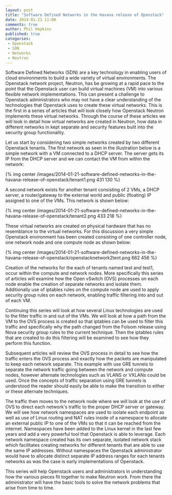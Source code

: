 ```yaml
---
layout: post
title: "Software Defined Networks in the Havana release of Openstack"
date: 2014-01-21 11:00
comments: true
author: Phil Hopkins
published: true
categories:
 - Openstack
 - SDN
 - Networks
 - Neutron
---
```



 Software Defined Networks (SDN) are a key technology in enabling users of
 cloud environments to build a wide variety of virtual environments. The
 Openstack network project, Neutron, has be growing at a rapid pace to the
 point that the Openstack user can build virtual machines (VM) into various
 flexible network implementations. This can present a challenge to Openstack
 administrators who may not have a clear understanding of the technologies
 that Openstack uses to create these virtual networks. This is the first in a
 series of articles that will look closely how Openstack Neutron implements
 these virtual networks. Through the course of these articles we will look in
 detail how virtual networks are created in Neutron, how data in different
 networks in kept separate and security features built into the security
 group functionality.

 <!-- more -->

Let us start by considering two simple networks created by two different
Openstack tenants. The first network as seen in the illustration below is a
simple network with a VM connected to a DHCP server. The server gets its IP
from the DHCP server and we can contact the VM from within the network:

{% img center /images/2014-01-21-software-defined-networks-in-the-havana-release-of-openstack/tenant1.png 431 130 %}

A second network exists for another tenant consisting of 2 VMs, a DHCP
server, a router/gateway to the external world and public (floating) IP
assigned to one of the VMs. This network is shown below:

{% img center /images/2014-01-21-software-defined-networks-in-the-havana-release-of-openstack/tenant2.png 433 218 %}

These virtual networks are created on physical hardware that has no
resemblance to the virtual networks. For this discussion a very simple
Openstack environment has been created consisting of one controller node,
one network node and one compute node as shown below:

{% img center /images/2014-01-21-software-defined-networks-in-the-havana-release-of-openstack/openstacknetwork2tent.png 662 456 %}

Creation of the networks for the each of tenants named test and test1,
occur within the compute and network nodes. More specifically this series
of articles will examine how the Open vSwitch (OVS) processes on each node
enable the creation of separate networks and isolate them. Additionally use
of iptables rules on the compute node are used to apply security group rules
on each network, enabling traffic filtering into and out of each VM.

Continuing this series will look at how several Linux technologies are used
to the filter traffic in and out of the VMs.  We will look at how a path
from the VM to the OVS process is created so that iptables can be used to
filter this traffic and specifically why the path changed from the Folsom
release using Nova security group rules to the current technique. Then the
iptables rules that are created to do this filtering will be examined to see
how they perform this function.

Subsequent articles will review the OVS process in detail to see how the
traffic enters the OVS process and exactly how the packets are manipulated
to keep each network separate. This example with use GRE tunnels to separate
the network traffic going between the network and compute nodes, however
alternate technologies such as VLANS or VXLANs could be used. Once the
concepts of traffic separation using GRE tunnels is understood the reader
should easily be able to make the transition to either or these alternate
techniques.

The traffic then moves to the network node where we will look at the use of
OVS to direct each network's traffic to the proper DHCP server or gateway.
We will see how network namespaces are used to isolate each endpoint as well
as use of Linux routing and NAT rules inside of a namespace to allocate an
external public IP to one of the VMs so that it can be reached from the
internet. Namespaces have been added to the Linux kernel in the last few
years and add a very powerful tool that Openstack is able to leverage. Each
network namespace created has its own separate, isolated network stack which
facilitates creating networks for different tenants that are able to use the
same IP addresses. Without namespaces the Openstack administrator would have
to allocate distinct separate IP address ranges for each tenants networks as
was the case is early implementations of Openstack.

This series will help Openstack users and administrators in understanding
how the various pieces fit together to make Neutron work. From there the
administrator will have the basic tools to solve the network problems that
arise from time to time.
